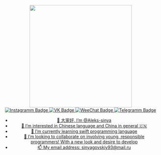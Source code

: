 <div id="header" align="center">
  <img src="https://media.giphy.com/media/1GEATImIxEXVR79Dhk/giphy.gif" width="333"/>

<div id="badges">
  <a href="https://www.instagram.com/aleks_sinya/">
    <img src="https://img.shields.io/badge/Instagram-E4405F?style=for-the-badge&logo=instagram&logoColor=white" alt="Instagramm Badge"/>
  </a>
  <a href="https://vk.com/aleks_sinya">
    <img src="https://img.shields.io/badge/вконтакте-%232E87FB.svg?&style=for-the-badge&logo=vk&logoColor=white" alt="VK Badge"/>
  </a>
  <a href="https://msngr.link/wc/sinyagovskiy93">
    <img src="https://img.shields.io/badge/WeChat-07C160?style=for-the-badge&logo=wechat&logoColor=white" alt="WeeChat Badge"/>
  </a>
  <a href="https://t.me/aleks_sinya">
    <img src="https://img.shields.io/badge/Telegram-2CA5E0?style=for-the-badge&logo=telegram&logoColor=white" alt="Telegramm Badge"/>
</div>

- 👋 大家好, I’m @Aleks-sinya
- 👀 I’m interested in Chinese language and China in general 🇨🇳 
- 🌱 I’m currently learning swift programming language
- 💞️ I’m looking to collaborate on involving young, responsible programmers! With a new look and desire to develop
- 📫 My email address: sinyagovskiy93@mail.ru


